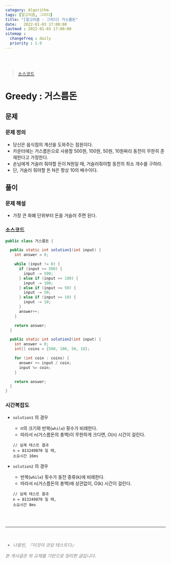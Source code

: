 ```yaml
---
category: Algorithm
tags: [알고리즘, 그리디]
title: "[알고리즘 - 그리디] 거스름돈"
date:   2022-01-03 17:00:00 
lastmod : 2022-01-03 17:00:00
sitemap :
  changefreq : daily
  priority : 1.0
---
```


<br/><br/>

> [소스코드](https://github.com/TaegyunWoo/algorithm-study/blob/main/src/main/java/greedy/%EA%B1%B0%EC%8A%A4%EB%A6%84%EB%8F%88.java)

# Greedy : 거스름돈

## 문제
### 문제 정의

- 당신은 음식점의 계산을 도와주는 점원이다.
- 카운터에는 거스름돈으로 사용할 500원, 100원, 50원, 10원짜리 동전이 무한히 존재한다고 가정한다.
- 손님에게 거슬러 줘야할 돈이 N원일 때, 거슬러줘야할 동전의 최소 개수를 구하라.
- 단, 거슬러 줘야할 돈 N은 항상 10의 배수이다.

## 풀이
### 문제 해설
- 가장 큰 화폐 단위부터 돈을 거슬러 주면 된다.

### 소스코드
```java
public class 거스름돈 {

  public static int solution1(int input) {
    int answer = 0;

    while (input != 0) {
      if (input >= 500) {
        input -= 500;
      } else if (input >= 100) {
        input -= 100;
      } else if (input >= 50) {
        input -= 50;
      } else if (input >= 10) {
        input -= 10;
      }
      answer++;
    }

    return answer;
  }

  public static int solution2(int input) {
    int answer = 0;
    int[] coins = {500, 100, 50, 10};

    for (int coin : coins) {
      answer += input / coin;
      input %= coin;
    }

    return answer;
  }
}
```

### 시간복잡도
- `solution1` 의 경우
  - n의 크기와 반복(`while`) 횟수가 비례한다.  
  - 따라서 n(거스름돈의 총액)이 무한하게 크다면, O(n) 시간이 걸린다.
  ```text
  // 실제 테스트 결과
  n = 813249870 일 때,
  소요시간 16ms
  ```

- `solution2` 의 경우
  - 반복(`while`) 횟수가 동전 종류(k)에 비례한다.
  - 따라서 n(거스름돈의 총액)에 상관없이, O(k) 시간이 걸린다.
  ```text
  // 실제 테스트 결과
  n = 813249870 일 때,
  소요시간 8ms
  ```

<br><br>

---

<br>
<div style="font-style: italic;color: gray;">
  <ul>
    <li>나동빈, 『이것이 코딩 테스트다』</li>
  </ul>
  본 게시글은 위 교재를 기반으로 정리한 글입니다.
</div>
